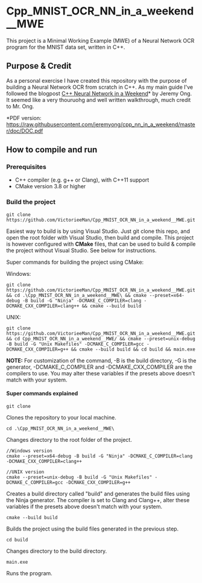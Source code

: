 # Cpp_MNIST_OCR_NN_in_a_weekend__MWE
This project is a Minimal Working Example (MWE) of a Neural Network OCR program for the MNIST data set, written in C++.
## Purpose & Credit
As a personal exercise I have created this repository with the purpose of building a Neural Network OCR from scratch in C++. As my main guide I've followed the blogpost [C++ Neural Network in a Weekend](https://www.jeremyong.com/cpp/machine-learning/2020/10/23/cpp-neural-network-in-a-weekend/)* by Jeremy Ong. It seemed like a very thouruohg and well written walkthrough, much credit to Mr. Ong.

*PDF version: https://raw.githubusercontent.com/jeremyong/cpp_nn_in_a_weekend/master/doc/DOC.pdf

## How to compile and run
### Prerequisites
 - C++ compiler (e.g. g++ or Clang), with C++11 support
 - CMake version 3.8 or higher

### Build the project
```
git clone https://github.com/VictorieeMan/Cpp_MNIST_OCR_NN_in_a_weekend__MWE.git
```
Easiest way to build is by using Visual Studio. Just git clone this repo, and open the root folder with Visual Studio, then build and compile. This project is however configured with **CMake** files, that can be used to build & compile the project without Visual Studio. See below for instructions.

Super commands for building the project using CMake:

Windows:
```
git clone https://github.com/VictorieeMan/Cpp_MNIST_OCR_NN_in_a_weekend__MWE.git && cd .\Cpp_MNIST_OCR_NN_in_a_weekend__MWE\ && cmake --preset=x64-debug -B build -G "Ninja" -DCMAKE_C_COMPILER=clang -DCMAKE_CXX_COMPILER=clang++ && cmake --build build
```

UNIX:
```	
git clone https://github.com/VictorieeMan/Cpp_MNIST_OCR_NN_in_a_weekend__MWE.git && cd Cpp_MNIST_OCR_NN_in_a_weekend__MWE/ && cmake --preset=unix-debug -B build -G "Unix Makefiles" -DCMAKE_C_COMPILER=gcc -DCMAKE_CXX_COMPILER=g++ && cmake --build build && cd build && main.exe
```
**NOTE:** For customization of the command, -B is the build directory, -G is the generator, -DCMAKE_C_COMPILER and -DCMAKE_CXX_COMPILER are the compilers to use. You may alter these variables if the presets above doesn't match with your system.

#### Super commands explained
```
git clone 
```
Clones the repository to your local machine.

```
cd .\Cpp_MNIST_OCR_NN_in_a_weekend__MWE\
```
Changes directory to the root folder of the project.

```
//Windows version
cmake --preset=x64-debug -B build -G "Ninja" -DCMAKE_C_COMPILER=clang -DCMAKE_CXX_COMPILER=clang++

//UNIX version
cmake --preset=unix-debug -B build -G "Unix Makefiles" -DCMAKE_C_COMPILER=gcc -DCMAKE_CXX_COMPILER=g++
```
Creates a build directory called "build" and generates the build files using the Ninja generator. The compiler is set to Clang and Clang++, alter these variables if the presets above doesn't match with your system.

```
cmake --build build
```
Builds the project using the build files generated in the previous step.

```
cd build
```
Changes directory to the build directory.

```
main.exe
```
Runs the program.

